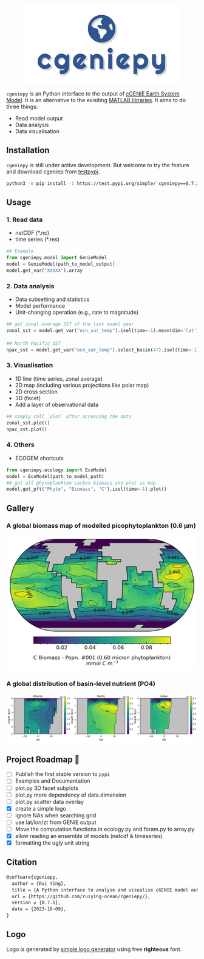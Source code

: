 <p align="center">
  <img src="logo.png"/>
</p>


`cgeniepy` is an Python interface to the output of [cGENIE Earth System Model](https://www.seao2.info/mymuffin.html). It is an alternative to the exisiting [MATLAB libraries](https://github.com/derpycode/muffinplot). It aims to do three things:

+ Read model output
+ Data analysis
+ Data visualisation
  
## Installation

`cgeniepy` is still under active development. But welcome to try the feature and download cgeniep from [testpypi](https://test.pypi.org/project/cgeniepy/).

```bash
python3 -m pip install -i https://test.pypi.org/simple/ cgeniepy==0.7.1
```

## Usage
### 1. Read data
+ netCDF (*.nc)
+ time series (*.res)

```python
## Example
from cgeniepy.model import GenieModel
model = GenieModel(path_to_model_output)
model.get_var("XXXXX").array
```

### 2. Data analysis
+ Data subsetting and statistics
+ Model performance
+ Unit-changing operation (e.g., rate to magnitude)

```python
## get zonal average SST of the last model year
zonal_sst = model.get_var("ocn_sur_temp").isel(time=-1).mean(dim='lat')

## North Pacific SST
npac_sst = model.get_var("ocn_sur_temp").select_basin(47).isel(time=-1)
```

### 3. Visualisation
+ 1D line (time series, zonal average)
+ 2D map (including various projections like polar map)
+ 2D cross section
+ 3D (facet)
+ Add a layer of observational data

```python
## simply call `plot` after accessing the data
zonal_sst.plot()
npac_sst.plot()
```

### 4. Others
+ ECOGEM shortcuts

```python
from cgeniepy.ecology import EcoModel
model = EcoModel(path_to_model_path)
## get all phytoplankton carbon biomass and plot as map
model.get_pft("Phyto", "Biomass", "C").isel(time=-1).plot()
```

## Gallery

### A global biomass map of modelled picophytoplankton (0.6 μm) 

![map](example_map.png)

### A global distribution of basin-level nutrient (PO4) 

![modern_po4](example_transection.png)

## Project Roadmap 🚩

- [ ] Publish the first stable version to `pypi`
- [ ] Examples and Documentation
- [ ] plot.py 3D facet subplots
- [ ] plot.py more dependency of data.dimension
- [ ] plot.py scatter data overlay
- [x] create a simple logo
- [ ] ignore NAs when searching grid 
- [ ] use lat/lon/zt from GENIE output
- [ ] Move the computation functions in ecology.py and foram.py to array.py
- [X] allow reading an ensemble of models (netcdf & timeseries)
- [X] formatting the ugly unit string

## Citation

```latex
@software{cgeniepy,
  author = {Rui Ying},
  title = {A Python interface to analyse and visualise cGENIE model output},
  url = {https://github.com/ruiying-ocean/cgeniepy/},
  version = {0.7.1},
  date = {2023-10-09},
}
```

## Logo

Logo is generated by [simple logo generator](https://github.com/creecros/simple_logo_gen) using free **righteous** font.
